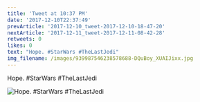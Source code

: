 ```yaml
---
title: 'Tweet at 10:37 PM'
date: '2017-12-10T22:37:49'
prevArticle: '2017-12-10_tweet-2017-12-10-18-47-20'
nextArticle: '2017-12-11_tweet-2017-12-11-08-42-28'
retweets: 0
likes: 0
text: "Hope. #StarWars #TheLastJedi"
img_filename: /images/939987546238578688-DQuBoy_XUAIJixx.jpg
---
```

Hope. #StarWars #TheLastJedi

![Hope. #StarWars #TheLastJedi](/images/939987546238578688-DQuBoy_XUAIJixx.jpg "Hope. #StarWars #TheLastJedi")